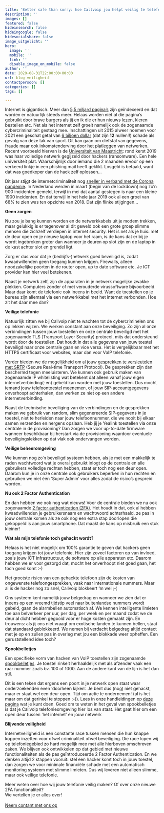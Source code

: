 ```yaml
---
title: 'Better safe than sorry: hoe Callvoip jou helpt veilig te telefoneren.'
description: ''
images: []
featured: false
hideinsearch: false
hideingoogle: false
hidesocialshare: false
image_uitgelicht: ''
hero:
  image: ''
  mobile: ''
  link: ''
  disable_image_on_mobile: false
author: ''
date: 2020-08-31T22:00:00+00:00
url: blog-veiligheid
contactpersoon: []
categories: []
tags: []

---
```

Internet is gigantisch. Meer dan [5,5 miljard pagina’s](https://www.worldwidewebsize.com/) zijn geïndexeerd en dat worden er natuurlijk steeds meer. Helaas worden niet al die pagina’s gebruikt door brave burgers als jij en ik die er hun nieuws lezen, kleren bestellen etc. Net als het internet zelf groeit namelijk ook de zogenaamde cybercriminaliteit gestaag mee. Inschattingen uit 2015 alweer noemen voor 2021 een geschat getal van [6 biljoen dollar](https://cybersecurityventures.com/cybercrime-damages-6-trillion-by-2021/) (dat zijn **12** nullen!!) schade als gevolg van deze tak van sport. Dit kan gaan om diefstal van gegevens, fraude maar ook inkomstenderving door het platleggen van netwerken. Recent voorbeeld hiervan is de [Universiteit van Maastricht](https://nos.nl/artikel/2321732-hackers-universiteit-maastricht-zaten-maanden-in-netwerk-200-000-euro-betaald.html): rond kerst 2019 was haar volledige netwerk gegijzeld door hackers (ransomware). Een hele universiteit plat. Waarschijnlijk door iemand die 2 maanden ervoor op een verkeerd linkje in een phishing mail heeft geklikt. Losgeld is betaald, want dat was goedkoper dan de hack zelf oplossen…

Dit jaar stijgt de internetcriminaliteit nog [sneller in verband met de Corona pandemie](https://www.vpngids.nl/veilig-internet/cybercrime/cybercrime-statistieken-nederland/). In Nederland werden in maart (begin van de lockdown) nog zo’n 900 incidenten gemeld, terwijl in mei dat aantal gestegen is naar een kleine 1900 incidenten. En dat terwijl in het hele jaar 2019 ook al een groei van 68% te zien was ten opzichte van 2018. Dat zijn flinke stijgingen...

**Geen zorgen**

Nu zou je bang kunnen worden en de netwerkkabels uit je modem trekken, maar gelukkig is er tegenover al dit geweld ook een grote groep slimme mensen die zichzelf verdiepen in internet security. Het is net als je huis: met de deur open en je nieuwe laptop voor het raam, is de kans dat er bij je wordt ingebroken groter dan wanneer je deuren op slot zijn en de laptop in de kast achter slot en grendel ligt.

Zorg er dus voor dat je (bedrijfs-)netwerk goed beveiligd is, zodat kwaadwillenden geen toegang kunnen krijgen. Firewalls, alleen noodzakelijke poorten in de router open, up to date software etc. Je ICT provider kan hier veel betekenen.

Naast je netwerk zelf, zijn de apparaten in je netwerk mogelijke zwakke plekken. Computers zonder of met verouderde virussoftware bijvoorbeeld. Maar daar komt de telefonie ook ineens in beeld. Want de toestellen op je bureau zijn allemaal via een netwerkkabel met het internet verbonden. Hoe zit het daar mee dan?

**Veilige telefonie**

Natuurlijk zitten we bij Callvoip niet te wachten tot de cybercriminelen ons op lekken wijzen. We werken constant aan onze beveiliging. Zo zijn al onze verbindingen tussen jouw toestellen en onze centrale beveiligd met het zogenaamde TLS (Transport Layer Security) protocol, mits dat ondersteund wordt door de toestellen. Dat houdt in dat alle gegevens van jouw toestel beveiligd naar onze centrale gaan en vice versa. Het is vergelijkbaar met het HTTPS certificaat voor websites, maar dan voor VoIP telefonie.

Verder bieden we de mogelijkheid om al jouw [gesprekken te versleutelen met SRTP](https://www.callvoip.nl/telefonie/versleutelde-telefoongesprekken/) (Secure Real-time Transport Protocol). De gesprekken zijn dan beschermd tegen meeluisteren. We kunnen ook gebruik maken van zogenaamde IP whitelisting wat betekent dat alleen vanaf jouw eigen internetverbinding(-en) gebeld kan worden met jouw toestellen. Dus mocht iemand jouw telefoontoestel meenemen, of jouw SIP-accountgegevens onverhoopt achterhalen, dan werken ze niet op een andere internetverbinding.

Naast de technische beveiliging van de verbindingen en de gesprekken maken we gebruik van random, slim gegenereerde SIP-gegevens in je toestel, niet te herleiden naar jouw telefoonnummer, die we nooit bij elkaar samen verzenden en nergens opslaan. Heb jij je Yealink toestellen via onze centrale in de provisioning? Dan zorgen we voor up-to-date firmware wanneer beschikbaar bij herstart via de provisioning waardoor eventuele beveiligingslekken op dat vlak ook ondervangen worden.

**Veilige beheeromgeving**

We kunnen nog zo’n beveiligd systeem hebben, als je met een makkelijk te raden wachtwoord wat je overal gebruikt inlogt op de centrale en alle gebruikers volledige rechten hebben, staat er toch nog een deur open. Daarom kun je in onze centrale ook gebruikers beperken in hun rechten en gebruiken we niet één ‘Super Admin’ voor alles zodat de risico’s gespreid worden.  
  
**Nu ook 2 Factor Authentication**

En dan hebben we ook nog wat nieuws! Voor de centrale bieden we nu ook zogenaamde [2 factor authentication (2FA)](https://www.callvoip.nl/telefonie/functionaliteiten/2fa/). Het houdt in dat, ook al hebben kwaadwillenden je gebruikersnaam en wachtwoord achterhaald, ze pas in jouw centrale komen als ze ook nog een extra stap doorlopen die gekoppeld is aan jouw smartphone. Dat maakt de kans op misbruik een stuk kleiner!

**Wat als mijn telefonie toch gehackt wordt?**

Helaas is het niet mogelijk om 100% garantie te geven dat hackers geen toegang krijgen tot jouw telefonie. Hier zijn zoveel factoren op van invloed, zoals jouw ICT infrastructuur, de software op alle apparaten etc. Daarom hebben we er voor gezorgd dat, mocht het onverhoopt niet goed gaan, het toch goed komt :-)

Het grootste risico van een gehackte telefoon zijn de kosten van ongewenste telefoongesprekken, vaak naar internationale nummers. Maar al is de hacker nog zo snel, Callvoip blokkeert ‘m wel ;-)

Ons systeem kent namelijk jouw belgedrag en wanneer we zien dat er ineens op een vreemd tijdstip veel naar buitenlandse nummers wordt gebeld, gaan de alarmbellen automatisch af. We kennen intelligente limieten toe aan belverkeer per uur, per dag, per week en per maand zodat we de deur al dicht hebben gegooid voor er hoge kosten gemaakt zijn. En trouwens: als jij ons niet vraagt om exotische landen te kunnen bellen, staat dat standaard geblokkeerd. We nemen bij verdacht belgedrag altijd contact met je op en zullen pas in overleg met jou een blokkade weer opheffen. Een geruststellend idee toch?

**Spookbelletjes**

Een specifieke vorm van hacken van VoIP toestellen zijn zogenaamde [spookbelletjes](https://www.callvoip.nl/wat-zijn-toch-die-spookbelletjes/). Je toestel rinkelt herhaaldelijk met als afzender vaak een raar nummer zoals bv. 100 of 1000. Aan de andere kant van de lijn is het dan stil.

Dit is een teken dat ergens een poort in je netwerk open staat waar onderzoekenden even ‘doorheen kijken’. Je bent dus (nog) niet gehackt, maar er staat wel een deur open. Tijd om actie te ondernemen! (al is het maar om dat gerinkel te stoppen ;-)). Lees in onze handleidingen op [deze pagina](https://www.callvoip.nl/wat-zijn-toch-die-spookbelletjes/) wat je kunt doen. Goed om te weten in het geval van spookbelletjes is dat je Callvoip telefonieomgeving hier los van staat. Het gaat hier om een open deur tussen ‘het internet’ en jouw netwerk

**Blijvende veiligheid**

Internetveiligheid is een constante race tussen mensen die hun knappe koppen inzetten voor ofwel criminaliteit ofwel beveiliging. Die race lopen wij op telefoniegebied zo hard mogelijk mee met alle hierboven omschreven zaken. We blijven ook ontwikkelen op dat gebied met nieuwe functionaliteiten als de pas geïntroduceerde 2 Factor Authentication. En we denken altijd 2 stappen vooruit: stel een hacker komt toch in jouw toestel, dan zorgen we voor minimale financiële schade met een automatisch monitoring systeem met slimme limieten. Dus wij leveren niet alleen slimme, maar ook veilige telefonie.

Meer weten over hoe wij jouw telefonie veilig maken? Of over onze nieuwe 2FA functionaliteit?<br>We vertellen je er alles over!<br><br><a href="/contact" class="button">Neem contant met ons op</a>
